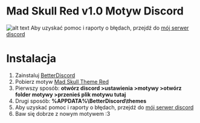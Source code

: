 # Mad Skull Red v1.0 Motyw Discord
![alt text](https://i.imgur.com/qcmVrY0.png)
Aby uzyskać pomoc i raporty o błędach, przejdź do [mój serwer discord](https://discord.gg/PenmUBsfr5)
# Instalacja
1. Zainstaluj [BetterDiscord](https://betterdiscord.net/)
2. Pobierz motyw [Mad Skull Theme Red](https://github.com/FlashAL/Nocturnal-discord-theme/releases/download/2.9/nocturnal.theme.css)
3. Pierwszy sposób: **otwórz discord >ustawienia >motywy >otwórz folder motywy >przenieś plik motywu tutaj**
4. Drugi sposób: **%APPDATA%\BetterDiscord\themes** 
5. Aby uzyskać pomoc i raporty o błędach, przejdź do [mój serwer discord](https://discord.gg/PenmUBsfr5)
6. Baw się dobrze z nowym motywem :3
